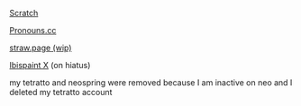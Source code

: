 [Scratch](https://scratch.mit.edu/users/redzzartz/)

[Pronouns.cc](https://pronouns.cc/@.RRRocketz)

[straw.page (wip)](https://machinedetonation.straw.page)

[Ibispaint X](https://ibispaint.com/artist4/2057983945473611/?type=illust&sort=new) (on hiatus)

my tetratto and neospring were removed because I am inactive on neo and I deleted my tetratto account
